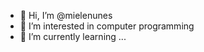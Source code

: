 - 👋 Hi, I’m @mielenunes
- 👀 I’m interested in computer programming
- 🌱 I’m currently learning ...


<!---
mielenunes/mielenunes is a ✨ special ✨ repository because its `README.md` (this file) appears on your GitHub profile.
You can click the Preview link to take a look at your changes.
--->

